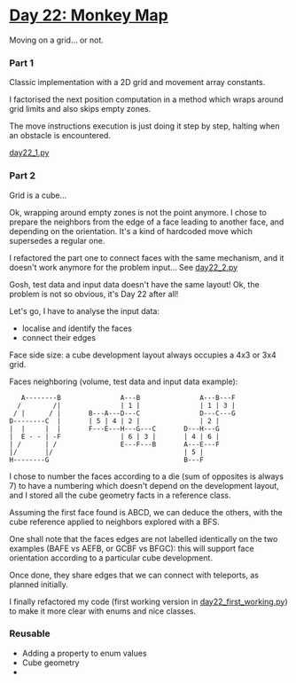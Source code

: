 # [Day 22: Monkey Map](https://adventofcode.com/2022/day/22)

Moving on a grid... or not.

### Part 1
Classic implementation with a 2D grid and movement array constants.

I factorised the next position computation in a method which wraps around grid limits and also skips empty zones. 

The move instructions execution is just doing it step by step, halting when an obstacle is encountered.

[day22_1.py](day22_1.py)

### Part 2
Grid is a cube...

Ok, wrapping around empty zones is not the point anymore. I chose to prepare the neighbors from the edge of a face 
leading to another face, and depending on the orientation. It's a kind of hardcoded move which supersedes a regular one.

I refactored the part one to connect faces with the same mechanism, and it doesn't work anymore for the problem 
input... See [day22_2.py](day22_2.py)

Gosh, test data and input data doesn't have the same layout!
Ok, the problem is not so obvious, it's Day 22 after all!

Let's go, I have to analyse the input data:
- localise and identify the faces
- connect their edges

Face side size: a cube development layout always occupies a 4x3 or 3x4 grid.

Faces neighboring (volume, test data and input data example):
```
   A--------B               A---B               A---B---F
  /        /|               | 1 |               | 1 | 3 |
 / |      / |       B---A---D---C               D---C---G
D--------C  |       | 5 | 4 | 2 |               | 2 |
|  |     |  |       F---E---H---G---C       D---H---G
|  E - - | -F               | 6 | 3 |       | 4 | 6 |
| /      | /                E---F---B       A---E---F
|/       |/                                 | 5 |
H--------G                                  B---F
```
I chose to number the faces according to a die (sum of opposites is always 7) to have a numbering which doesn't depend
on the development layout, and I stored all the cube geometry facts in a reference class.

Assuming the first face found is ABCD, we can deduce the others, with the cube reference applied to neighbors explored
with a BFS.

One shall note that the faces edges are not labelled identically on the two examples (BAFE vs AEFB, or GCBF vs BFGC): 
this will support face orientation according to a particular cube development.

Once done, they share edges that we can connect with teleports, as planned initially.

I finally refactored my code (first working version in [day22_first_working.py](day22_first_working.py)) to make it
more clear with enums and nice classes.

### Reusable
- Adding a property to enum values
- Cube geometry
- 